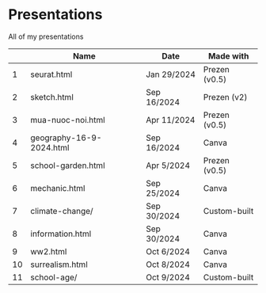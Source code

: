 # Presentations

All of my presentations

|    | Name                     | Date        | Made with     |
|----|--------------------------|-------------|---------------|
| 1  | seurat.html              | Jan 29/2024 | Prezen (v0.5) |
| 2  | sketch.html              | Sep 16/2024 | Prezen (v2)   |
| 3  | mua-nuoc-noi.html        | Apr 11/2024 | Prezen (v0.5) |
| 4  | geography-16-9-2024.html | Sep 16/2024 | Canva         |
| 5  | school-garden.html       | Apr 5/2024  | Prezen (v0.5) |
| 6  | mechanic.html            | Sep 25/2024 | Canva         |
| 7  | climate-change/          | Sep 30/2024 | Custom-built  |
| 8  | information.html         | Sep 30/2024 | Canva         |
| 9  | ww2.html                 | Oct 6/2024  | Canva         |
| 10 | surrealism.html          | Oct 8/2024  | Canva         |
| 11 | school-age/              | Oct 9/2024  | Custom-built  |
